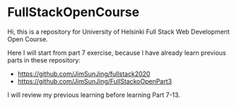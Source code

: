 # FullStackOpenCourse

Hi, this is a repository for University of Helsinki Full Stack Web Development Open Course.

Here I will start from part 7 exercise, because I have already learn previous parts in these repository: 

- https://github.com/JimSunJing/fullstack2020
- https://github.com/JimSunJing/FullStackoOpenPart3

I will review my previous learning before learning Part 7-13.
